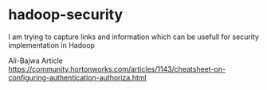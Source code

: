 # hadoop-security
I am trying to capture links and information which can be usefull for security implementation in Hadoop


Ali-Bajwa Article<br>
https://community.hortonworks.com/articles/1143/cheatsheet-on-configuring-authentication-authoriza.html
